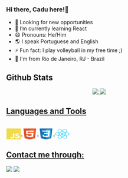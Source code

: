 ### Hi there, Cadu here!👋

- 👔 Looking for new opportunities
- 🌱 I’m currently learning React
- 😄 Pronouns: He/Him
- 🌎 I speak Portuguese and English
- ⚡ Fun fact: I play volleyball in my free time ;)
- 📍 I'm from Rio de Janeiro, RJ - Brazil

## Github Stats
<div align="center">
  <a href="https://github.com/Cadufc91">
  <img height="160em" src="https://github-readme-stats.vercel.app/api?username=cadufc91&show_icons=true&theme=dark&include_all_commits=true&count_private=true"/>
  <img height="160em" src="https://github-readme-stats.vercel.app/api/top-langs/?username=cadufc91&layout=compact&langs_count=7&theme=dark"/>
</div>
 
## Languages and Tools  
<div style="display: inline_block"><br>
  <img align="center" alt="Cadu-Js" height="30" width="40" src="https://raw.githubusercontent.com/devicons/devicon/master/icons/javascript/javascript-plain.svg">
  <img align="center" alt="Cadu-HTML" height="30" width="40" src="https://raw.githubusercontent.com/devicons/devicon/master/icons/html5/html5-original.svg">
  <img align="center" alt="Cadu-CSS" height="30" width="40" src="https://raw.githubusercontent.com/devicons/devicon/master/icons/css3/css3-original.svg">
  <img align="center" alt="Cadu-React" height="30" width="40" src="https://raw.githubusercontent.com/devicons/devicon/master/icons/react/react-original.svg">
</div>
  
  ## Contact me through: 
 
<div> 
  <a href = "mailto:fernandes.cadu@gmail.com"><img src="https://img.shields.io/badge/-Gmail-%23333?style=for-the-badge&logo=gmail&logoColor=white" target="_blank"></a>
  <a href="https://www.linkedin.com/in/carloseduardo-fernandes/" target="_blank"><img src="https://img.shields.io/badge/-LinkedIn-%230077B5?style=for-the-badge&logo=linkedin&logoColor=white" target="_blank"></a> 
  </div>
